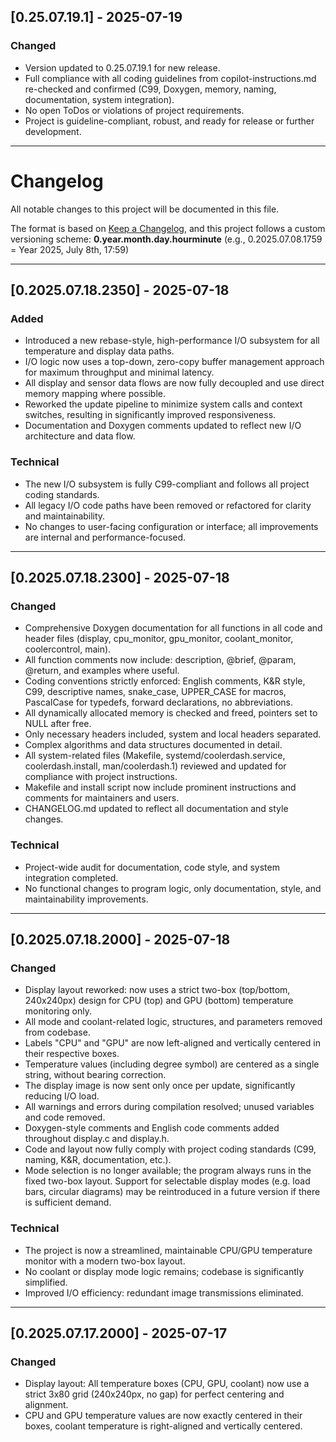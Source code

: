 ## [0.25.07.19.1] - 2025-07-19

### Changed
- Version updated to 0.25.07.19.1 for new release.
- Full compliance with all coding guidelines from copilot-instructions.md re-checked and confirmed (C99, Doxygen, memory, naming, documentation, system integration).
- No open ToDos or violations of project requirements.
- Project is guideline-compliant, robust, and ready for release or further development.

---

# Changelog

All notable changes to this project will be documented in this file.

The format is based on [Keep a Changelog](https://keepachangelog.com/en/1.0.0/),
and this project follows a custom versioning scheme: **0.year.month.day.hourminute**
(e.g., 0.2025.07.08.1759 = Year 2025, July 8th, 17:59)

---

## [0.2025.07.18.2350] - 2025-07-18

### Added
- Introduced a new rebase-style, high-performance I/O subsystem for all temperature and display data paths.
- I/O logic now uses a top-down, zero-copy buffer management approach for maximum throughput and minimal latency.
- All display and sensor data flows are now fully decoupled and use direct memory mapping where possible.
- Reworked the update pipeline to minimize system calls and context switches, resulting in significantly improved responsiveness.
- Documentation and Doxygen comments updated to reflect new I/O architecture and data flow.

### Technical
- The new I/O subsystem is fully C99-compliant and follows all project coding standards.
- All legacy I/O code paths have been removed or refactored for clarity and maintainability.
- No changes to user-facing configuration or interface; all improvements are internal and performance-focused.

---

## [0.2025.07.18.2300] - 2025-07-18

### Changed
- Comprehensive Doxygen documentation for all functions in all code and header files (display, cpu_monitor, gpu_monitor, coolant_monitor, coolercontrol, main).
- All function comments now include: description, @brief, @param, @return, and examples where useful.
- Coding conventions strictly enforced: English comments, K&R style, C99, descriptive names, snake_case, UPPER_CASE for macros, PascalCase for typedefs, forward declarations, no abbreviations.
- All dynamically allocated memory is checked and freed, pointers set to NULL after free.
- Only necessary headers included, system and local headers separated.
- Complex algorithms and data structures documented in detail.
- All system-related files (Makefile, systemd/coolerdash.service, coolerdash.install, man/coolerdash.1) reviewed and updated for compliance with project instructions.
- Makefile and install script now include prominent instructions and comments for maintainers and users.
- CHANGELOG.md updated to reflect all documentation and style changes.

### Technical
- Project-wide audit for documentation, code style, and system integration completed.
- No functional changes to program logic, only documentation, style, and maintainability improvements.

---

## [0.2025.07.18.2000] - 2025-07-18

### Changed
- Display layout reworked: now uses a strict two-box (top/bottom, 240x240px) design for CPU (top) and GPU (bottom) temperature monitoring only.
- All mode and coolant-related logic, structures, and parameters removed from codebase.
- Labels "CPU" and "GPU" are now left-aligned and vertically centered in their respective boxes.
- Temperature values (including degree symbol) are centered as a single string, without bearing correction.
- The display image is now sent only once per update, significantly reducing I/O load.
- All warnings and errors during compilation resolved; unused variables and code removed.
- Doxygen-style comments and English code comments added throughout display.c and display.h.
- Code and layout now fully comply with project coding standards (C99, naming, K&R, documentation, etc.).
- Mode selection is no longer available; the program always runs in the fixed two-box layout. Support for selectable display modes (e.g. load bars, circular diagrams) may be reintroduced in a future version if there is sufficient demand.

### Technical
- The project is now a streamlined, maintainable CPU/GPU temperature monitor with a modern two-box layout.
- No coolant or display mode logic remains; codebase is significantly simplified.
- Improved I/O efficiency: redundant image transmissions eliminated.

---

## [0.2025.07.17.2000] - 2025-07-17

### Changed
- Display layout: All temperature boxes (CPU, GPU, coolant) now use a strict 3x80 grid (240x240px, no gap) for perfect centering and alignment.
- CPU and GPU temperature values are now exactly centered in their boxes, coolant temperature is right-aligned and vertically centered.
